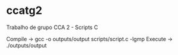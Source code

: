 # ccatg2
Trabalho de grupo CCA 2 - Scripts C

Compile -> gcc -o outputs/output scripts/script.c -lgmp
Execute -> ./outputs/output